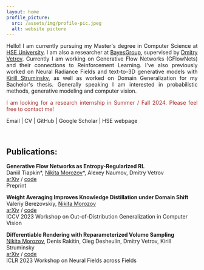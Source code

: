 ```yaml
---
layout: home
profile_picture:
  src: /assets/img/profile-pic.jpeg
  alt: website picture
---
```


<p align="justify">
Hello! I am currently pursuing my Master's degree in Computer Science at <a href="https://www.hse.ru/en/">HSE University</a>. I am also a researcher at <a href="https://bayesgroup.ru/">BayesGroup</a>, supervised by <a href="https://scholar.google.com/citations?user=7HU0UoUAAAAJ&hl=en">Dmitry Vetrov</a>. Currently I am working on Generative Flow Networks (GFlowNets) and their connections to Reinforcement Learning. I've also previously worked on Neural Radiance Fields and text-to-3D generative models with <a href="[https://www.hse.ru/en/](https://scholar.google.com/citations?user=q69zIO0AAAAJ&hl=en)">Kirill Struminsky</a>, as well as worked on Domain Generalization for my Bachelor's thesis. Generally speaking I am interested in probabilistic methods, generative modeling and computer vision.
</p>

<p align="justify">
<span style="color:brown">I am looking for a research internship in Summer / Fall 2024. Please feel free to contact me!</span>
</p>

Email | CV | GitHub | Google Scholar | HSE webpage

&nbsp;

## Publications:
**Generative Flow Networks as Entropy-Regularized RL** \
Daniil Tiapkin&#42;, <ins>Nikita Morozov</ins>&#42;, Alexey Naumov, Dmitry Vetrov \
[arXiv](https://arxiv.org/abs/2310.12934) / [code](https://github.com/d-tiapkin/gflownet-rl) \
Preprint

**Weight Averaging Improves Knowledge Distillation under Domain Shift** \
Valeriy Berezovskiy, <ins>Nikita Morozov</ins> \
[arXiv](https://arxiv.org/abs/2309.11446) / [code](https://github.com/vorobeevich/distillation-in-dg) \
ICCV 2023 Workshop on Out-of-Distribution Generalization in Computer Vision

**Differentiable Rendering with Reparameterized Volume Sampling** \
<ins>Nikita Morozov</ins>, Denis Rakitin, Oleg Desheulin, Dmitry Vetrov, Kirill Struminsky \
[arXiv](https://arxiv.org/abs/2302.10970) / [code](https://github.com/GreatDrake/reparameterized-volume-sampling) \
ICLR 2023 Workshop on Neural Fields across Fields
